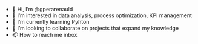 - 👋 Hi, I’m @gperarenauld
- 👀 I’m interested in data analysis, process optimization, KPI management
- 🌱 I’m currently learning Pyhton
- 💞️ I’m looking to collaborate on projects that expand my knowledge
- 📫 How to reach me inbox

<!---
gperarenauld/gperarenauld is a ✨ special ✨ repository because its `README.md` (this file) appears on your GitHub profile.
You can click the Preview link to take a look at your changes.
--->
